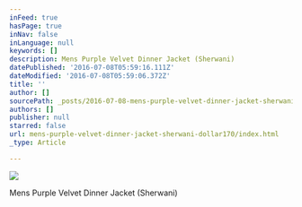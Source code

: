 ```yaml
---
inFeed: true
hasPage: true
inNav: false
inLanguage: null
keywords: []
description: Mens Purple Velvet Dinner Jacket (Sherwani)
datePublished: '2016-07-08T05:59:16.111Z'
dateModified: '2016-07-08T05:59:06.372Z'
title: ''
author: []
sourcePath: _posts/2016-07-08-mens-purple-velvet-dinner-jacket-sherwani-dollar170.md
authors: []
publisher: null
starred: false
url: mens-purple-velvet-dinner-jacket-sherwani-dollar170/index.html
_type: Article

---
```

![](https://the-grid-user-content.s3-us-west-2.amazonaws.com/fd158b73-7173-4e88-bbef-c713db57dc3c.jpg)

Mens Purple Velvet Dinner Jacket (Sherwani)